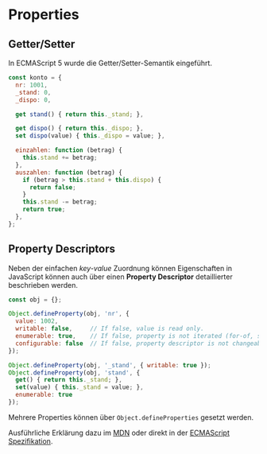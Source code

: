 # Properties

## Getter/Setter

In ECMAScript 5 wurde die Getter/Setter-Semantik eingeführt.

```js
const konto = {
  nr: 1001,
  _stand: 0,
  _dispo: 0,

  get stand() { return this._stand; },

  get dispo() { return this._dispo; },
  set dispo(value) { this._dispo = value; },

  einzahlen: function (betrag) {
    this.stand += betrag;
  },
  auszahlen: function (betrag) {
    if (betrag > this.stand + this.dispo) {
      return false;
    }
    this.stand -= betrag;
    return true;
  },
};
```

## Property Descriptors

Neben der einfachen *key-value* Zuordnung können Eigenschaften in JavaScript können auch über einen **Property Descriptor** detaillierter beschrieben werden.

```js
const obj = {};

Object.defineProperty(obj, 'nr', {
  value: 1002,
  writable: false,     // If false, value is read only.
  enumerable: true,    // If false, property is not iterated (for-of, spread, ...)
  configurable: false  // If false, property descriptor is not changeable
});

Object.defineProperty(obj, '_stand', { writable: true });
Object.defineProperty(obj, 'stand', {
  get() { return this._stand; },
  set(value) { this._stand = value; },
  enumerable: true
});
```

Mehrere Properties können über ```Object.defineProperties``` gesetzt werden.

Ausführliche Erklärung dazu im [MDN](https://developer.mozilla.org/en-US/docs/Web/JavaScript/Reference/Global_Objects/Object/defineProperty) oder direkt in der [ECMAScript Spezifikation](https://tc39.es/ecma262/multipage/ecmascript-data-types-and-values.html#sec-property-attributes).
